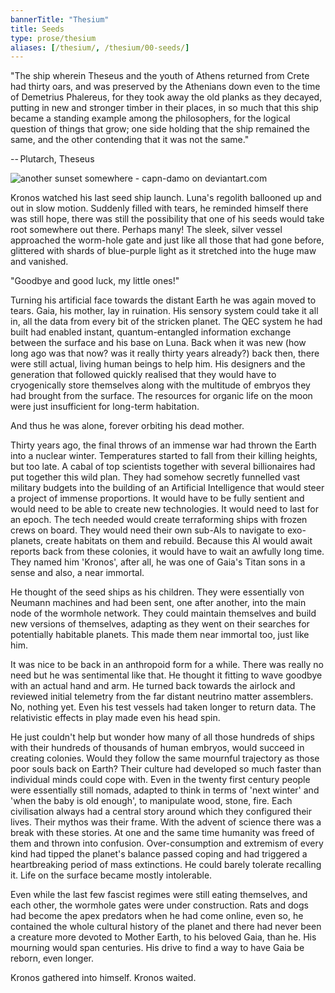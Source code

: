 ```yaml
---
bannerTitle: "Thesium" 
title: Seeds
type: prose/thesium
aliases: [/thesium/, /thesium/00-seeds/]
---
```


<div class="quote">
"The ship wherein Theseus and the youth of Athens returned
from Crete had thirty oars, and was preserved by the Athenians down even to the
time of Demetrius Phalereus, for they took away the old planks as they decayed,
putting in new and stronger timber in their places, in so much that this ship
became a standing example among the philosophers, for the logical question of
things that grow; one side holding that the ship remained the same, and the
other contending that it was not the same."  

-- Plutarch, Theseus
</div>

![another sunset somewhere - capn-damo on deviantart.com](/images/thesium/another-sunset-somewhere.png)


Kronos watched his last seed ship launch. Luna's regolith ballooned up and out
in slow motion. Suddenly filled with tears, he reminded himself there was still
hope, there was still the possibility that one of his seeds would take root
somewhere out there. Perhaps many! The sleek, silver vessel approached the
worm-hole gate and just like all those that had gone before, glittered with
shards of blue-purple light as it stretched into the huge maw and vanished. 

"Goodbye and good luck, my little ones!"

Turning his artificial face towards the distant Earth he was again moved to
tears. Gaia, his mother, lay in ruination. His sensory system could take it all
in, all the data from every bit of the stricken planet. The QEC system he had
built had enabled instant, quantum-entangled information exchange between the
surface and his base on Luna. Back when it was new (how long ago was that now?
was it really thirty years already?) back then, there were still actual, living
human beings to help him. His designers and the generation that followed
quickly realised that they would have to cryogenically store themselves along
with the multitude of embryos they had brought from the surface. The resources
for organic life on the moon were just insufficient for long-term habitation.

And thus he was alone, forever orbiting his dead mother.

Thirty years ago, the final throws of an immense war had thrown the Earth into
a nuclear winter. Temperatures started to fall from their killing heights, but
too late. A cabal of top scientists together with several billionaires had put
together this wild plan. They had somehow secretly funnelled vast military
budgets into the building of an Artificial Intelligence that would steer a
project of immense proportions. It would have to be fully sentient and would
need to be able to create new technologies. It would need to last for an epoch.
The tech needed would create terraforming ships with frozen crews on board.
They would need their own sub-AIs to navigate to exo-planets, create habitats
on them and rebuild. Because this AI would await reports back from these
colonies, it would have to wait an awfully long time. They named him 'Kronos',
after all, he was one of Gaia's Titan sons in a sense and also, a near
immortal.

He thought of the seed ships as his children. They were essentially von Neumann
machines and had been sent, one after another, into the main node of the
wormhole network. They could maintain themselves and build new versions of
themselves, adapting as they went on their searches for potentially habitable
planets. This made them near immortal too, just like him.

It was nice to be back in an anthropoid form for a while. There was really no
need but he was sentimental like that. He thought it fitting to wave goodbye
with an actual hand and arm. He turned back towards the airlock and reviewed
initial telemetry from the far distant neutrino matter assemblers. No, nothing
yet. Even his test vessels had taken longer to return data. The relativistic
effects in play made even his head spin.

He just couldn't help but wonder how many of all those hundreds of ships with
their hundreds of thousands of human embryos, would succeed in creating
colonies. Would they follow the same mournful trajectory as those poor souls
back on Earth? Their culture had developed so much faster than individual minds
could cope with. Even in the twenty first century people were essentially still
nomads, adapted to think in terms of 'next winter' and 'when the baby is old
enough', to manipulate wood, stone, fire. Each civilisation always had a
central story around which they configured their lives. Their mythos was their
frame. With the advent of science there was a break with these stories. At one
and the same time humanity was freed of them and thrown into confusion.
Over-consumption and extremism of every kind had tipped the planet's balance
passed coping and had triggered a heartbreaking period of mass extinctions. He
could barely tolerate recalling it. Life on the surface became mostly intolerable.

Even while the last few fascist regimes were still eating themselves, and each
other, the wormhole gates were under construction. Rats and dogs had become the
apex predators when he had come online, even so, he contained the whole
cultural history of the planet and there had never been a creature more devoted
to Mother Earth, to his beloved Gaia, than he. His mourning would span
centuries. His drive to find a way to have Gaia be reborn, even longer.

Kronos gathered into himself. Kronos waited.
